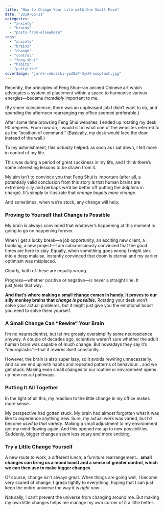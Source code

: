 ```yaml
---
title: "How to Change Your Life with One Small Move"
date: "2019-05-11"
categories: 
  - "anxiety"
  - "brains"
  - "posts-from-elsewhere"
tags: 
  - "anxiety"
  - "brains"
  - "change"
  - "control"
  - "feng-shui"
  - "habits"
  - "puttylike"
coverImage: "jarek-ceborski-yw3UaP-5ybM-unsplash.jpg"
---
```


Recently, the principles of Feng Shui—an ancient Chinese art which advocates a system of placement within a space to harmonise various energies—became _incredibly_ important to me.

(By sheer coincidence, there was an unpleasant job I didn’t want to do, and spending the afternoon rearranging my office seemed preferable.)

<!--more-->

After some time browsing Feng Shui websites, I ended up rotating my desk 90 degrees. From now on, I would sit in what one of the websites referred to as the “position of command.” (Basically, my desk would face the door instead of the wall.)

To my astonishment, this _actually_ helped: as soon as I sat down, I felt more in control of my life.

This was during a period of great suckiness in my life, and I think there’s some interesting lessons to be drawn from it.

My aim isn’t to convince you that Feng Shui is important (after all, a potentially valid conclusion from this story is that human brains are extremely silly and perhaps we’d be better off putting the dolphins in charge). It’s simply to illustrate that _change begets more change_.

And sometimes, when we’re stuck, any change will help.

### Proving to Yourself that Change is Possible

My brain is always convinced that whatever’s happening at this moment is going to go on happening forever.

When I get a lucky break—a job opportunity, an exciting new client, a booking, a new project—I am subconsciously convinced that the good times are here to stay. Equally, when something goes wrong I might sink into a deep malaise, instantly convinced that doom is eternal and my earlier optimism was misplaced.

Clearly, both of these are equally wrong.

Progress—whether positive or negative—is never a straight line. It just _feels_ that way.

**And that’s where making a small change comes in handy. It proves to our silly monkey brains that _change is possible_.** Rotating your desk won’t solve your actual problems, but it might just give you the emotional boost you need to solve them yourself.

### A Small Change Can “Rewire” Your Brain

I’m no neuroscientist, but let me grossly oversimplify some neuroscience anyway. A couple of decades ago, scientists weren’t sure whether the adult human brain was capable of much change. But nowadays they say it’s “neuroplastic”—that it rewires itself constantly.

However, the brain is also super lazy, so it avoids rewiring unnecessarily. And so we end up with habits and repeated patterns of behaviour… and we get stuck. Making even small changes to our routine or environment opens up new neural pathways.

### Putting It All Together

In the light of all this, my reaction to the little change in my office makes more sense.

My perspective had gotten stuck. My brain had almost forgotten what it was like to experience anything new. Sure, my actual work was varied, but I’d become _used to that variety_. Making a small adjustment to my environment got my mind flowing again. And this opened me up to new possibilities. Suddenly, bigger changes seem less scary and more enticing.

### Try a Little Change Yourself

A new route to work, a different lunch, a furniture rearrangement… **small changes can bring us a mood boost and a sense of greater control, which we can then use to make bigger changes.**

Of course, change isn’t always great. When things are going well, I become very scared of change. I grasp tightly to everything, hoping that I can just keep the entire universe the way it is _right now_.

Naturally, I can’t prevent the universe from changing around me. But making my own little changes helps me manage my own corner of it a little better.
